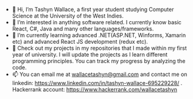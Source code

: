 - 👋 Hi, I’m Tashyn Wallace, a first year student studying Computer Science at the University of the West Indies. 
- 👀 I’m interested in anything software related. I currently know basic React, C#, Java and many other languages/frameworks.
- 🌱 I’m currently learning advanced .NET(ASP.NET, Winforms, Xamarin etc) and advanced React JS development (redux etc).
- 💞️ Check out my projects in my repositories that I made within my first year of university. 
      I will update the projects as I learn different programming principles. You can track my progress by analyzing the code. 
- 📫 You can email me at wallacetashyn@gmail.com and contact me on linkedin: https://www.linkedin.com/in/tashyn-wallace-695229228/ . Hackerrank account: https://www.hackerrank.com/wallacetashyn

<!---
tashynw/tashynw is a ✨ special ✨ repository because its `README.md` (this file) appears on your GitHub profile.
You can click the Preview link to take a look at your changes.
--->
